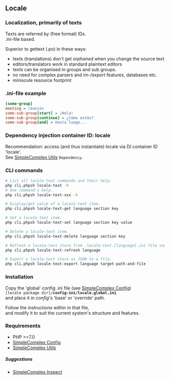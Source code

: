 ## Locale ##

### Localization, primarily of texts ###

Texts are referred by (free format) IDs.  
.ini-file based.

Superior to gettext (.po) in these ways:
- texts (translations) don't get _orphaned_ when you change the source text  
- editors/translators work in standard plaintext editors
- texts can be organised in groups and sub groups.
- no need for complex parsers and im-/export features, databases etc.
- miniscule resource footprint

### .ini-file example ###

```ini
[some-group]
meeting = reunión
some-sub-group[start] = ¡Hola!
some-sub-group[continue] = ¿Cómo estás?
some-sub-group[end] = Hasta luego...
```

### Dependency injection container ID: locale ###

Recommendation: access (and thus instantiate) locale via DI container ID 'locale'.  
See [SimpleComplex Utils](https://github.com/simplecomplex/php-utils) ``` Dependency ```.

### CLI commands ###

```bash
# List all locale-text commands and their help.
php cli.phpsh locale-text -h
# One command's help.
php cli.phpsh locale-text-xxx -h

# Display/get value of a locale-text item.
php cli.phpsh locale-text-get language section key

# Set a locale-text item.
php cli.phpsh locale-text-set language section key value

# Delete a locale-text item.
php cli.phpsh locale-text-delete language section key

# Refresh a locale-text store from .locale-text.[language].ini file sources.
php cli.phpsh locale-text-refresh language

# Export a locale-text store as JSON to a file.
php cli.phpsh locale-text-export language target-path-and-file
```

### Installation ###

Copy the 'global' config .ini file (see [SimpleComplex Config](https://github.com/simplecomplex/php-config))  
```[locale package dir]/```**```config-ini/locale.global.ini```**  
and place it in _config_'s 'base' or 'override' path.

Follow the instructions within in that file,  
and modify it to suit the current system's structure and features.

### Requirements ###

- PHP >=7.0
- [SimpleComplex Config](https://github.com/simplecomplex/php-config)
- [SimpleComplex Utils](https://github.com/simplecomplex/php-utils)

##### Suggestions #####

- [SimpleComplex Inspect](https://github.com/simplecomplex/inspect)
